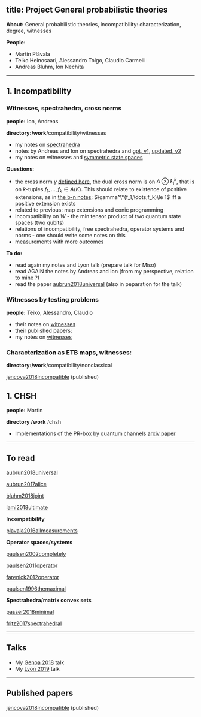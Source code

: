 title: Project General probabilistic theories
---
**About:** General probabilistic theories, incompatibility: characterization, degree, witnesses  

**People:**

* Martin Plávala
* Teiko Heinosaari, Alessandro Toigo, Claudio Carmelli
* Andreas Bluhm, Ion Nechita

---

## 1. Incompatibility


### Witnesses, spectrahedra, cross norms

**people:** Ion, Andreas

**directory:/work**/compatibility/witnesses

* my notes on [spectrahedra](PROJECT_gpt/aj_spectrahedra.pdf)
* notes by Andreas and Ion on spectrahedra and [gpt, v1](PROJECT_gpt/bluhm.pdf), [updated, v2](PROJECT_gpt/bluhm2.pdf)
* my notes on witnesses and [symmetric state spaces](PROJECT_gpt/notes_symmetric.pdf)

**Questions:**

* the cross norm $\gamma$ [defined here](PROJECT_gpt/notes_symmetric.pdf), the dual cross norm is on $A\otimes \ell_1^k$, that is
on $k$-tuples $f_1,\dots,f_k\in A(K)$. This should relate to existence of positive extensions, as in [the b-n notes](PROJECT_gpt/bluhm.pdf): $\gamma^\*(f_1,\dots,f_k)\le 1$ iff a positive extension exists 
* related to previous: map extensions and conic programming
* incompatibility on $W$ - the min tensor product of two quantum state spaces (two qubits)
* relations of incompatibility, free spectrahedra, operator systems and norms - one should write some notes on this
* measurements with more outcomes


**To do:**

* read again my notes and Lyon talk (prepare talk for Miso)
* read AGAIN the notes by Andreas and Ion (from my perspective, relation to mine ?)
* read the paper [aubrun2018universal](aubrun2018universal)  (also in peparation for the talk)



### Witnesses by testing problems

**people:**  Teiko, Alessandro, Claudio

* their notes on [witnesses](PROJECT_gpt/toigo.pdf) 
* their published papers:     
* my notes on [witnesses](PROJECT_gpt/aj_witnesses.pdf)



### Characterization as ETB maps, witnesses:

**directory:/work**/compatibility/nonclassical 

[jencova2018incompatible](jencova2018incompatible) (published)


## 1. CHSH

**people:**  Martin

**directory /work** /chsh  

* Implementations of the PR-box by quantum channels [arxiv paper](jencova2019onthestructure)

---

## To read

[aubrun2018universal](aubrun2018universal) 

[aubrun2017alice](aubrun2017alice)

[bluhm2018joint](bluhm2018joint)

[lami2018ultimate](lami2018ultimate)

**Incompatibility**

[plavala2016allmeasurements](plavala2016allmeasurements)


**Operator spaces/systems**

[paulsen2002completely](BOOK_paulsen2002completely)

[paulsen2011operator](paulsen2011operator)

[farenick2012operator](farenick2012operator)

[paulsen1996themaximal](paulsen1996themaximal)

**Spectrahedra/matrix convex sets**

[passer2018minimal](passer2018minimal)

[fritz2017spectrahedral](fritz2017spectrahedral)

---

## Talks

* My [Genoa 2018](/static/pdf/genoa2018.pdf) talk
* My [Lyon 2019](/static/pdf/lyon2019.pdf) talk

---

## Published papers

[jencova2018incompatible](jencova2018incompatible) (published)